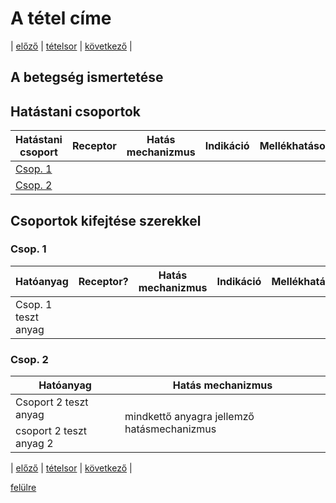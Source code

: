 # A tétel címe

| [előző](link) | [tételsor](0.%20Hattan%20ea%20kidolgozás%20-%20Németh%20Boldizsár.md) | [következő](link) |

## A betegség ismertetése

## Hatástani csoportok

| Hatástani csoport | Receptor | Hatás mechanizmus | Indikáció | Mellékhatások |
| --- | --- | --- | --- | --- |
| [Csop. 1](#csop-1) | | | | |
| [Csop. 2](#csop-2) | | | | |

## Csoportok kifejtése szerekkel

### Csop. 1

| Hatóanyag | Receptor? | Hatás mechanizmus | Indikáció | Mellékhatások |
| --- | --- | --- | --- | --- |
| Csop. 1 teszt anyag | | | | |

### Csop. 2

<table>
    <thead>
        <tr>
            <th>Hatóanyag</th>
            <th>Hatás mechanizmus</th>
        </tr>
    </thead>
    <tbody>
        <tr>
            <td>Csoport 2 teszt anyag</td>
            <td rowspan=2>mindkettő anyagra jellemző hatásmechanizmus</td>
        </tr>
        <tr>
            <td>csoport 2 teszt anyag 2</td>
        </tr>
    </tbody>
</table>

| [előző](link) | [tételsor](0.%20Hattan%20ea%20kidolgozás%20-%20Németh%20Boldizsár.md) | [következő](link) |

[felülre](#a-tétel-címe)
